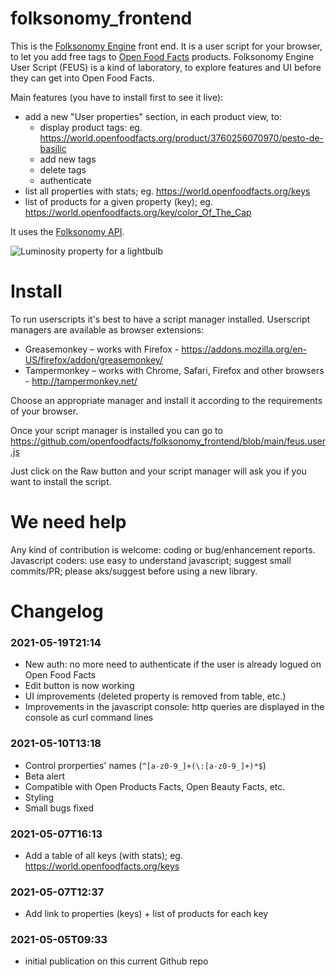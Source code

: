 # folksonomy_frontend
This is the [Folksonomy Engine](https://wiki.openfoodfacts.org/Folksonomy_Engine) front end. It is a user script for your browser, to let you add free tags to [Open Food Facts](https://world.openfoodfacts.org/)  products. Folksonomy Engine User Script (FEUS) is a kind of laboratory, to explore features and UI before they can get into Open Food Facts.

Main features (you have to install first to see it live):
* add a new "User properties" section, in each product view, to:
  * display product tags: eg. https://world.openfoodfacts.org/product/3760256070970/pesto-de-basilic
  * add new tags
  * delete tags
  * authenticate
* list all properties with stats; eg. https://world.openfoodfacts.org/keys
* list of products for a given property (key); eg. https://world.openfoodfacts.org/key/color_Of_The_Cap

It uses the [Folksonomy API](https://github.com/openfoodfacts/folksonomy_api).

![Luminosity property for a lightbulb](https://user-images.githubusercontent.com/1689815/117824899-23670480-b26f-11eb-81bc-430f0ff1831d.png)


# Install
To run userscripts it's best to have a script manager installed. Userscript managers are available as browser extensions:

* Greasemonkey  – works with Firefox - https://addons.mozilla.org/en-US/firefox/addon/greasemonkey/
* Tampermonkey  – works with Chrome, Safari, Firefox and other browsers - http://tampermonkey.net/

Choose an appropriate manager and install it according to the requirements of your browser.

Once your script manager is installed you can go to https://github.com/openfoodfacts/folksonomy_frontend/blob/main/feus.user.js

Just click on the Raw button and your script manager will ask you if you want to install the script.

# We need help
Any kind of contribution is welcome: coding or bug/enhancement reports.
Javascript coders: use easy to understand javascript; suggest small commits/PR; please aks/suggest before using a new library.

# Changelog
### 2021-05-19T21:14
* New auth: no more need to authenticate if the user is already logued on Open Food Facts
* Edit button is now working
* UI improvements (deleted property is removed from table, etc.)
* Improvements in the javascript console: http queries are displayed in the console as curl command lines
### 2021-05-10T13:18
* Control prorperties' names (`^[a-z0-9_]+(\:[a-z0-9_]+)*$`)
* Beta alert
* Compatible with Open Products Facts, Open Beauty Facts, etc.
* Styling
* Small bugs fixed
### 2021-05-07T16:13
* Add a table of all keys (with stats); eg. https://world.openfoodfacts.org/keys
### 2021-05-07T12:37
* Add link to properties (keys) + list of products for each key
### 2021-05-05T09:33
* initial publication on this current Github repo
